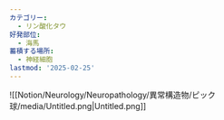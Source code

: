 ```yaml
---
カテゴリー:
  - リン酸化タウ
好発部位:
  - 海馬
蓄積する場所:
  - 神経細胞
lastmod: '2025-02-25'
---
```

![[Notion/Neurology/Neuropathology/異常構造物/ピック球/media/Untitled.png|Untitled.png]]
